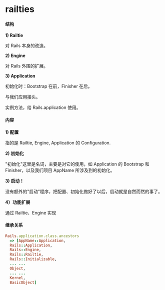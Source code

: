 # railties

#### 结构

**1) Railtie**

对 Rails 本身的改造。

**2) Engine**

对 Rails 外围的扩展。

**3) Application**

初始化时：Bootstrap 在前，Finisher 在后。

与我们应用接头。

实例方法，给 Rails.application 使用。

#### 内容

**1) 配置**

指的是 Railtie, Engine, Application 的 Configuration.

**2) 初始化**

"初始化"这里是名词，主要是对它的使用，如 Application 的 Bootstrap 和 Finisher，以及我们项目 AppName 所涉及到的初始化。

**3) 启动！**

没有额外的"启动"程序，把配置、初始化做好了以后，启动就是自然而然的事了。

**4）功能扩展**

通过 Railtie、Engine 实现

#### 继承关系

```ruby
Rails.application.class.ancestors
  => [AppName::Application,
  Rails::Application,
  Rails::Engine,
  Rails::Railtie,
  Rails::Initializable,
  ... ...
  Object,
  ... ...
  Kernel,
  BasicObject] 
```
